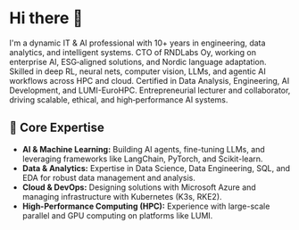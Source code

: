 <!-- <img src="https://raw.githubusercontent.com/a0w3b/a0w3b/main/assets/anssi-avatar3.png" alt="Anssi Ovaska's Avatar" height="200px"> -->
# Hi there 👋

I'm a dynamic IT & AI professional with 10+ years in engineering, data analytics, and intelligent systems. CTO of RNDLabs Oy, working on enterprise AI, ESG‑aligned solutions, and Nordic language adaptation. Skilled in deep RL, neural nets, computer vision, LLMs, and agentic AI workflows across HPC and cloud. Certified in Data Analysis, Engineering, AI Development, and LUMI-EuroHPC. Entrepreneurial lecturer and collaborator, driving scalable, ethical, and high‑performance AI systems.

## 🚀 Core Expertise

- **AI & Machine Learning:** Building AI agents, fine-tuning LLMs, and leveraging frameworks like LangChain, PyTorch, and Scikit-learn.
- **Data & Analytics:** Expertise in Data Science, Data Engineering, SQL, and EDA for robust data management and analysis.
- **Cloud & DevOps:** Designing solutions with Microsoft Azure and managing infrastructure with Kubernetes (K3s, RKE2).
- **High-Performance Computing (HPC):** Experience with large-scale parallel and GPU computing on platforms like LUMI.
<!--
**a0w3b/a0w3b** is a ✨ _special_ ✨ repository because its `README.md` (this file) appears on your GitHub profile.

Here are some ideas to get you started:

- 🔭 I’m currently working on ...
- 🌱 I’m currently learning ...
- 👯 I’m looking to collaborate on ...
- 🤔 I’m looking for help with ...
- 💬 Ask me about ...
- 📫 How to reach me: ...
- 😄 Pronouns: ...
- ⚡ Fun fact: ...
-->
